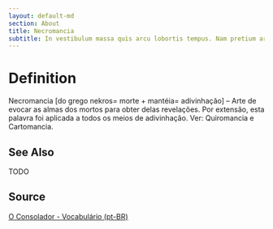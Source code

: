 ```yaml
---
layout: default-md
section: About
title: Necromancia
subtitle: In vestibulum massa quis arcu lobortis tempus. Nam pretium arcu in odio vulputate luctus.
---
```


# Definition
Necromancia [do grego nekros= morte + mantéia= adivinhação] – Arte de evocar as almas dos mortos para obter delas revelações. Por extensão, esta palavra foi aplicada a todos os meios de adivinhação. Ver: Quiromancia e Cartomancia.

## See Also
TODO

## Source
[O Consolador - Vocabulário (pt-BR)](http://www.oconsolador.com.br/linkfixo/vocabulario/principal.html)
